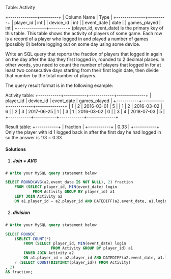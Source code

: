 Table: Activity

+--------------+---------+
| Column Name  | Type    |
+--------------+---------+
| player_id    | int     |
| device_id    | int     |
| event_date   | date    |
| games_played | int     |
+--------------+---------+
(player_id, event_date) is the primary key of this table.
This table shows the activity of players of some game.
Each row is a record of a player who logged in and played a number of games (possibly 0) before logging out on some day using some device.
 

Write an SQL query that reports the fraction of players that logged in again on the day after the day they first logged in, rounded to 2 decimal places. In other words, you need to count the number of players that logged in for at least two consecutive days starting from their first login date, then divide that number by the total number of players.

The query result format is in the following example:

Activity table:
+-----------+-----------+------------+--------------+
| player_id | device_id | event_date | games_played |
+-----------+-----------+------------+--------------+
| 1         | 2         | 2016-03-01 | 5            |
| 1         | 2         | 2016-03-02 | 6            |
| 2         | 3         | 2017-06-25 | 1            |
| 3         | 1         | 2016-03-02 | 0            |
| 3         | 4         | 2018-07-03 | 5            |
+-----------+-----------+------------+--------------+

Result table:
+-----------+
| fraction  |
+-----------+
| 0.33      |
+-----------+
Only the player with id 1 logged back in after the first day he had logged in so the answer is 1/3 = 0.33

#### Solutions

1. ##### Join + AVG

```sql
# Write your MySQL query statement below

SELECT ROUND(AVG(a2.event_date IS NOT NULL), 2) fraction
    FROM (SELECT player_id, MIN(event_date) login
            FROM Activity GROUP BY player_id) a1
    LEFT JOIN Activity a2
    ON a1.player_id = a2.player_id AND DATEDIFF(a2.event_date, a1.login) = 1
```


2. ##### division

```sql
# Write your MySQL query statement below

SELECT ROUND(
    (SELECT COUNT(*)
        FROM (SELECT player_id, MIN(event_date) login
                    FROM Activity GROUP BY player_id) a1
        INNER JOIN Activity a2
        ON a1.player_id = a2.player_id AND DATEDIFF(a2.event_date, a1.login) = 1)
    / (SELECT COUNT(DISTINCT(player_id)) FROM Activity)
, 2)
AS fraction;
```
